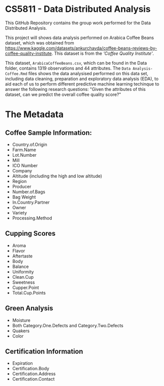 # CS5811 - Data Distributed Analysis 

This GitHub Repository contains the group work performed for the Data Distributed Analysis. 

This project will shows data analysis performed on Arabica Coffee Beans dataset, which was obtained from https://www.kaggle.com/datasets/ankurchavda/coffee-beans-reviews-by-coffee-quality-institute. This dataset is from the *'Coffee Quality Institute'*.

This dataset, `ArabicaCoffeeBeans.csv`, which can be found in the Data folder, contains 1319 observations and 44 attributes. The `Data Analysis-Coffee.Rmd` files shows the data analysised performed on this data set, including data cleaning, preparation and exploratory data analysis (EDA), to aid each of us to perform different predictive machine learning techinque to answer the following research questions: "Given the attributes of this dataset, can we predict the overall coffee quality score?"

# The Metadata

## Coffee Sample Information:
- Country.of.Origin
- Farm.Name
- Lot.Number
- Mill
- ICO Number 
- Company
- Altitude (including the high and low altitude)
- Region
- Producer
- Number.of.Bags
- Bag Weight
- In.Country.Partner
- Owner
- Variety
- Processing.Method

## Cupping Scores
- Aroma
- Flavor
- Aftertaste
- Body
- Balance
- Uniformity
- Clean.Cup
- Sweetness
- Cupper.Point 
- Total.Cup.Points

## Green Analysis
- Moisture
- Both Category.One.Defects and Category.Two.Defects
- Quakers
- Color

## Certification Information
- Expiration
- Certification.Body
- Certification.Address
- Certification.Contact
